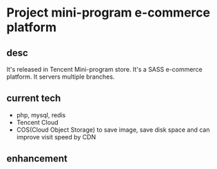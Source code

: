 # Project mini-program e-commerce platform
## desc
It's released in Tencent Mini-program store. It's a SASS e-commerce platform. It servers multiple branches.

## current tech
- php, mysql, redis
- Tencent Cloud
- COS(Cloud Object Storage) to save image, save disk space and can improve visit speed by CDN 

## enhancement

